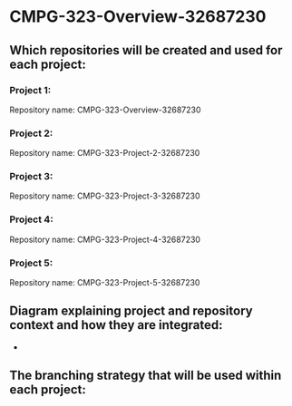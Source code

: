 # CMPG-323-Overview-32687230

## Which repositories will be created and used for each project:
### Project 1:
Repository name: CMPG-323-Overview-32687230
### Project 2:
Repository name: CMPG-323-Project-2-32687230
### Project 3:
Repository name: CMPG-323-Project-3-32687230
### Project 4:
Repository name: CMPG-323-Project-4-32687230
### Project 5:
Repository name: CMPG-323-Project-5-32687230

## Diagram explaining project and repository context and how they are integrated:
-

## The branching strategy that will be used within each project:
